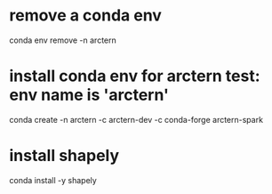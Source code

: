 # remove a conda env
conda env remove -n arctern

# install conda env for arctern test: env name is 'arctern'
conda create -n arctern -c arctern-dev -c conda-forge arctern-spark

# install shapely
conda install -y shapely